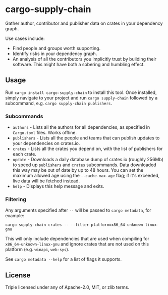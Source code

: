 # cargo-supply-chain

Gather author, contributor and publisher data on crates in your dependency graph.

Use cases include:

- Find people and groups worth supporting.
- Identify risks in your dependency graph.
- An analysis of all the contributors you implicitly trust by building their software. This might have both a sobering and humbling effect.

## Usage

Run `cargo install cargo-supply-chain` to install this tool. Once installed, simply navigate to your project and run `cargo supply-chain` followed by a subcommand, e.g. `cargo supply-chain publishers`.

### Subcommands

- `authors` - Lists all the authors for all dependencies, as specified in `Cargo.toml` files. Works offline.
- `publishers` - Lists all the people and teams that can publish updates to your dependencies on crates.io.
- `crates` - Lists all the crates you depend on, with the list of publishers for each crate.
- `update` - Downloads a daily database dump of crates.io (roughly 256Mb) to speed up `publishers` and `crates` subcommands. Data downloaded this way may be out of date by up to 48 hours. You can set the maximum allowed age using the `--cache-max-age` flag; if it's exceeded, live data will be fetched instead.
- `help` - Displays this help message and exits.

### Filtering

Any arguments specified after `--` will be passed to `cargo metadata`, for example:

```none
cargo supply-chain crates -- --filter-platform=x86_64-unknown-linux-gnu
```

This will only include dependencies that are used when compiling for `x86_64-unknown-linux-gnu` and ignore crates that are not used on this platform (e.g. `winapi`, `web-sys`).

See `cargo metadata --help` for a list of flags it supports.

## License

Triple licensed under any of Apache-2.0, MIT, or zlib terms.
